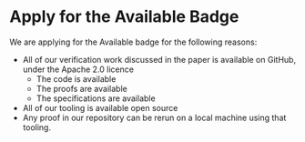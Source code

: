 # Apply for the Available Badge

We are applying for the Available badge for the following reasons:

- All of our verification work discussed in the paper is available  on GitHub, under the Apache 2.0 licence
  - The code is available
  - The proofs are available
  - The specifications are available
- All of our tooling is available open source
- Any proof in our repository can be rerun on a local machine using that tooling.